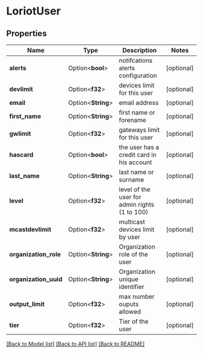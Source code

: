 # LoriotUser

## Properties

Name | Type | Description | Notes
------------ | ------------- | ------------- | -------------
**alerts** | Option<**bool**> | notifcations alerts configuration | [optional]
**devlimit** | Option<**f32**> | devices limit for this user | [optional]
**email** | Option<**String**> | email address | [optional]
**first_name** | Option<**String**> | first name or forename | [optional]
**gwlimit** | Option<**f32**> | gateways limit for this user | [optional]
**hascard** | Option<**bool**> | the user has a credit card in his account | [optional]
**last_name** | Option<**String**> | last name or surname | [optional]
**level** | Option<**f32**> | level of the user for admin rights (1 to 100) | [optional]
**mcastdevlimit** | Option<**f32**> | multicast devices limit by user | [optional]
**organization_role** | Option<**String**> | Organization role of the user | [optional]
**organization_uuid** | Option<**String**> | Organization unique identifier | [optional]
**output_limit** | Option<**f32**> | max number ouputs allowed | [optional]
**tier** | Option<**f32**> | Tier of the user | [optional]

[[Back to Model list]](../README.md#documentation-for-models) [[Back to API list]](../README.md#documentation-for-api-endpoints) [[Back to README]](../README.md)


